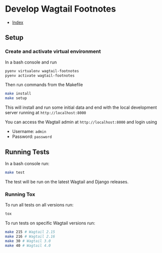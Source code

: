 # Develop Wagtail Footnotes

- [Index](./index.md)

## Setup

### Create and activate virtual environment

In a bash console and run

```bash
pyenv virtualenv wagtail-footnotes
pyenv activate wagtail-footnotes
```

Then run commands from the Makefile

```bash
make install
make setup
```

This will install and run some initial data and end with the local development server running at `http://localhost:8000`

You can access the Wagtail admin at `http://localhost:8000` and login using

- Username: `admin`
- Password: `password`

## Running Tests

In a bash console run:

```bash
make test
```

The test will be run on the latest Wagtail and Django releases.

### Running Tox

To run all tests on all versions run:

```bash
tox
```

To run tests on specific Wagtail versions run:

```bash
make 215 # Wagtail 2.15
make 216 # Wagtail 2.16
make 30 # Wagtail 3.0
make 40 # Wagtail 4.0
